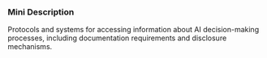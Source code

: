 ### Mini Description

Protocols and systems for accessing information about AI decision-making processes, including documentation requirements and disclosure mechanisms.
